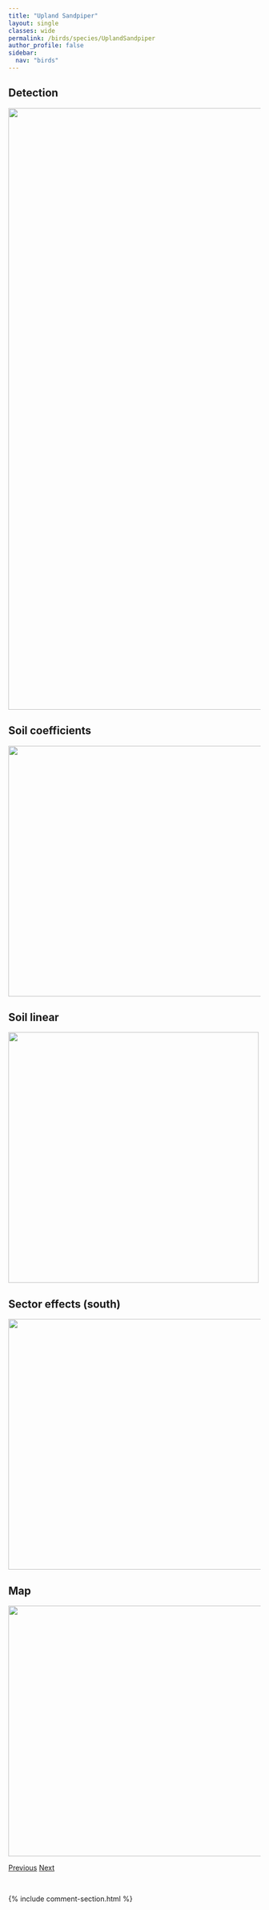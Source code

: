 ```yaml
---
title: "Upland Sandpiper"
layout: single
classes: wide
permalink: /birds/species/UplandSandpiper
author_profile: false
sidebar:
  nav: "birds"
---
```


<h2>Detection</h2>

<a href="https://drive.google.com/uc?export=view&id=1YF7AfjQB604KjBAFva1upl4T4TByBc06">
<img src="https://drive.google.com/uc?export=view&id=1YF7AfjQB604KjBAFva1upl4T4TByBc06" height = "1200" width = "800">
</a>

<h2>Soil coefficients</h2>

<a href="https://drive.google.com/uc?export=view&id=1LhrZgcnRRExbBcAmbCN1IK9fQzmG4UdX">
<img src="https://drive.google.com/uc?export=view&id=1LhrZgcnRRExbBcAmbCN1IK9fQzmG4UdX" height = "500" width = "1000">
</a>

<h2>Soil linear</h2>

<a href="https://drive.google.com/uc?export=view&id=1kkSmJc8Qb1_z8RDTq3VdPHFWTaNVh82i">
<img src="https://drive.google.com/uc?export=view&id=1kkSmJc8Qb1_z8RDTq3VdPHFWTaNVh82i" height = "500" width = "500">
</a>

<h2>Sector effects (south)</h2>

<a href="https://drive.google.com/uc?export=view&id=1ezlMkN2bM36lBRg2QEKJr6vW7PEe7snu">
<img src="https://drive.google.com/uc?export=view&id=1ezlMkN2bM36lBRg2QEKJr6vW7PEe7snu" height = "500" width = "1000">
</a>

<h2>Map</h2>

<a href="https://drive.google.com/uc?export=view&id=1d1egP8rKfXhFckbn-2JnmO7KP2m9f7Eh">
<img src="https://drive.google.com/uc?export=view&id=1d1egP8rKfXhFckbn-2JnmO7KP2m9f7Eh" height = "500" width = "1500">
</a>

<a href="/birds/species/TrumpeterSwan/" class="pagination--pager" title="Trumpeter Swan">Previous</a> <a href="/birds/species/VariedThrush/" class="pagination--pager" title="Varied Thrush">Next</a>

<p>&nbsp;</p>

{% include comment-section.html %}
